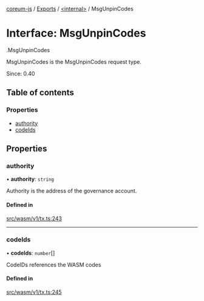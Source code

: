 [coreum-js](../README.md) / [Exports](../modules.md) / [<internal\>](../modules/internal_.md) / MsgUnpinCodes

# Interface: MsgUnpinCodes

[<internal>](../modules/internal_.md).MsgUnpinCodes

MsgUnpinCodes is the MsgUnpinCodes request type.

Since: 0.40

## Table of contents

### Properties

- [authority](internal_.MsgUnpinCodes.md#authority)
- [codeIds](internal_.MsgUnpinCodes.md#codeids)

## Properties

### authority

• **authority**: `string`

Authority is the address of the governance account.

#### Defined in

[src/wasm/v1/tx.ts:243](https://github.com/PyramydLabs/coreum-js/blob/987bc3b/src/wasm/v1/tx.ts#L243)

___

### codeIds

• **codeIds**: `number`[]

CodeIDs references the WASM codes

#### Defined in

[src/wasm/v1/tx.ts:245](https://github.com/PyramydLabs/coreum-js/blob/987bc3b/src/wasm/v1/tx.ts#L245)
